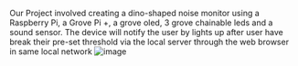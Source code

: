 Our Project involved creating a dino-shaped noise monitor using a Raspberry Pi, a Grove Pi +, a grove oled, 3 grove chainable leds and a sound sensor. The device will notify the user by lights up after user have break their pre-set threshold via the local server through the web browser in same local network
![image](https://github.com/BurningZilch/DK-DINO/assets/55424397/90ddda8a-0d14-4254-bc5e-5529ab850b6e)
